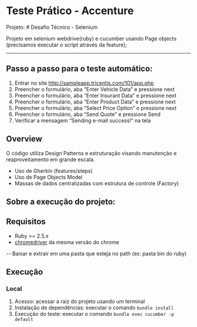 # Teste Prático - Accenture

Projeto: # Desafio Técnico - Selenium

Projeto em selenium webdrive(ruby) e cucumber usando Page objects (precisamos executar o script através da feature);

------------

## Passo a passo para o teste automático:
1.  Entrar no site http://sampleapp.tricentis.com/101/app.php
2. Preencher o formulário, aba “Enter Vehicle Data” e pressione next
3. Preencher o formulário, aba “Enter Insurant Data” e pressione next
4. Preencher o formulário, aba “Enter Product Data” e pressione next
5. Preencher o formulário, aba “Select Price Option” e pressione next
6. Preencher o formulário, aba “Send Quote” e pressione Send
7. Verificar a mensagem “Sending e-mail success!” na tela

## Overview
O código utiliza Design Patterns e estruturação visando manutenção e reaproveitamento em grande escala.
- Uso de Gherkin (features/steps)
- Uso de Page Objects Model
- Massas de dados centralizadas com estrutura de controle (Factory)

## Sobre a execução do projeto: 

## Requisitos
- Ruby >= 2.5.x
- [chromedriver]('https://chromedriver.chromium.org/downloads') da mesma versão do chrome

-- Baixar e extrair em uma pasta que esteja no path (ex: pasta bin do ruby)

## Execução
### Local
1. Acesso: acessar a raiz do projeto usando um terminal
2. Instalação de dependências: executar o comando `bundle install`
3. Execução do teste: executar o comando `bundle exec cucumber -p default`

